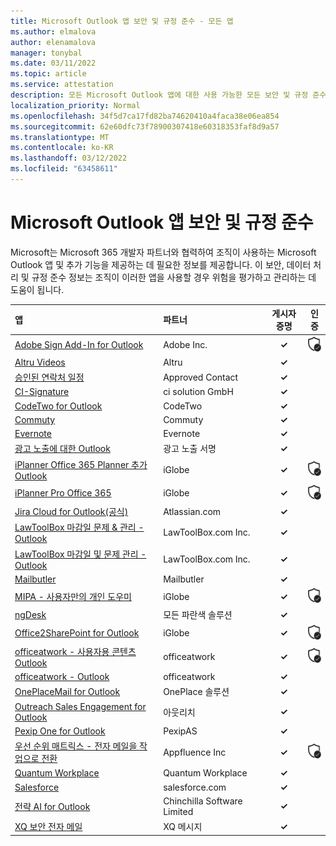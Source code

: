 ```yaml
---
title: Microsoft Outlook 앱 보안 및 규정 준수 - 모든 앱
ms.author: elmalova
author: elenamalova
manager: tonybal
ms.date: 03/11/2022
ms.topic: article
ms.service: attestation
description: 모든 Microsoft Outlook 앱에 대한 사용 가능한 모든 보안 및 규정 준수 정보입니다.
localization_priority: Normal
ms.openlocfilehash: 34f5d7ca17fd82ba74620410a4faca38e06ea854
ms.sourcegitcommit: 62e60dfc73f78900307418e60318353faf8d9a57
ms.translationtype: MT
ms.contentlocale: ko-KR
ms.lasthandoff: 03/12/2022
ms.locfileid: "63458611"
---
```

# <a name="microsoft-outlook-apps-security-and-compliance"></a>Microsoft Outlook 앱 보안 및 규정 준수

Microsoft는 Microsoft 365 개발자 파트너와 협력하여 조직이 사용하는 Microsoft Outlook 앱 및 추가 기능을 제공하는 데 필요한 정보를 제공합니다. 이 보안, 데이터 처리 및 규정 준수 정보는 조직이 이러한 앱을 사용할 경우 위험을 평가하고 관리하는 데 도움이 됩니다.

| **앱** | **파트너** | **게시자 증명** | **인증** |
|:--------|:------------|:----------------------:|:-------------:|
| [Adobe Sign Add-In for Outlook](./adobe-inc-sign-add-in-for-outlook.md) | Adobe Inc. | **✓** | <img alt="Certified application badge" src="../media/certified-badge.png" height="25" width="25" /> |
| [Altru Videos](./altru-videos.md) | Altru | **✓** |  |
| [승인된 연락처 일정](./approved-contact-calendars.md) | Approved Contact | **✓** |  |
| [CI-Signature](./ci-solution-gmbh-signature.md) | ci solution GmbH | **✓** |  |
| [CodeTwo for Outlook](./codetwo-for-outlook.md) | CodeTwo | **✓** |  |
| [Commuty](./commuty.md) | Commuty | **✓** |  |
| [Evernote](./evernote.md) | Evernote | **✓** |  |
| [광고 노출에 대한 Outlook](./impression-signatures-for-outlook.md) | 광고 노출 서명 | **✓** |  |
| [iPlanner Office 365 Planner 추가 Outlook](./iglobe-iplanner-office-365-planner-add-in-for-outlook.md) | iGlobe | **✓** | <img alt="Certified application badge" src="../media/certified-badge.png" height="25" width="25" /> |
| [iPlanner Pro Office 365](./iglobe-iplanner-pro-office-365.md) | iGlobe | **✓** | <img alt="Certified application badge" src="../media/certified-badge.png" height="25" width="25" /> |
| [Jira Cloud for Outlook(공식)](./atlassiancom-jira-cloud-for-outlook-official.md) | Atlassian.com | **✓** |  |
| [LawToolBox 마감일 문제 &amp; 관리 - Outlook](./lawtoolboxcom-inc-lawtoolbox-deadlines-and-matter-management-outlook.md) | LawToolBox.com Inc. | **✓** |  |
| [LawToolBox 마감일 및 문제 관리 - Outlook](./lawtoolboxcom-inc-lawtoolbox-deadlines-and-matter-management-outlook.md) | LawToolBox.com Inc. | **✓** |  |
| [Mailbutler](./mailbutler.md) | Mailbutler | **✓** |  |
| [MIPA - 사용자만의 개인 도우미](./iglobe-mipa-your-own-personal-assistant.md) | iGlobe | **✓** | <img alt="Certified application badge" src="../media/certified-badge.png" height="25" width="25" /> |
| [ngDesk](./all-blue-solutions-ngdesk.md) | 모든 파란색 솔루션 | **✓** |  |
| [Office2SharePoint for Outlook](./iglobe-office2sharepoint-for-outlook.md) | iGlobe | **✓** | <img alt="Certified application badge" src="../media/certified-badge.png" height="25" width="25" /> |
| [officeatwork - 사용자용 콘텐츠 Outlook](./officeatwork-officeatworkcontent-chooser-for-outlook.md) | officeatwork | **✓** | <img alt="Certified application badge" src="../media/certified-badge.png" height="25" width="25" /> |
| [officeatwork - Outlook](./officeatwork-officeatworkmail-signature-for-outlook.md) | officeatwork | **✓** |  |
| [OnePlaceMail for Outlook](./oneplace-solutions-oneplacemail-for-outlook.md) | OnePlace 솔루션 | **✓** |  |
| [Outreach Sales Engagement for Outlook](./outreach-sales-engagement-for-outlook.md) | 아웃리치 | **✓** |  |
| [Pexip One for Outlook](./pexipas-pexip-one-for-outlook.md) | PexipAS | **✓** |  |
| [우선 순위 매트릭스 - 전자 메일을 작업으로 전환](./appfluence-inc-priority-matrix-turn-emails-into-tasks.md) | Appfluence Inc | **✓** | <img alt="Certified application badge" src="../media/certified-badge.png" height="25" width="25" /> |
| [Quantum Workplace](./quantum-workplace.md) | Quantum Workplace | **✓** |  |
| [Salesforce](./salesforcecom-salesforce.md) | salesforce.com | **✓** |  |
| [전략 AI for Outlook](./chinchilla-software-limited-strategy-ai-for-outlook.md) | Chinchilla Software Limited | **✓** |  |
| [XQ 보안 전자 메일](./xq-message-secure-email.md) | XQ 메시지 | **✓** |  |
